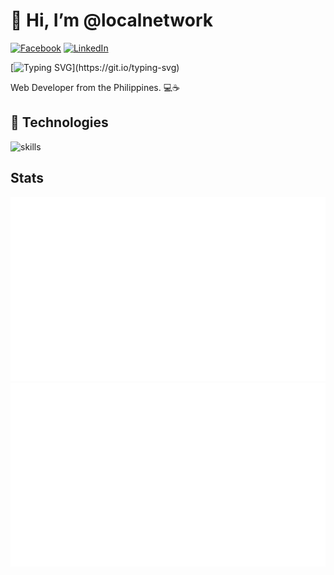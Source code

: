 # 👋 Hi, I’m @localnetwork



[![Facebook](https://img.shields.io/badge/Facebook-%231877F2.svg?&style=flat-square&logo=facebook&logoColor=white)](https://www.facebook.com/diomepotot)  [![LinkedIn](https://img.shields.io/badge/LinkedIn-%230077B5.svg?&style=flat-square&logo=linkedin&logoColor=white)](https://www.linkedin.com/in/hallowichig0)

[![Typing SVG](https://readme-typing-svg.herokuapp.com?font=comfortaa&color=016EEA&size=24&width=500&lines=Web+Developer;Nice+to+meet+you...)](https://git.io/typing-svg)

Web Developer from the Philippines. 💻☕

## 🔧 Technologies

![skills](https://skillicons.dev/icons?i=php,wordpress,drupal,html,css,sass,js,jquery,bootstrap,react,nextjs,mysql,linux,git,nginx,vscode&theme=light)

## Stats

![Statistics](https://raw.githubusercontent.com/localnetwork/github-stats/master/generated/overview.svg)
![Languages](https://raw.githubusercontent.com/localnetwork/github-stats/master/generated/languages.svg)
